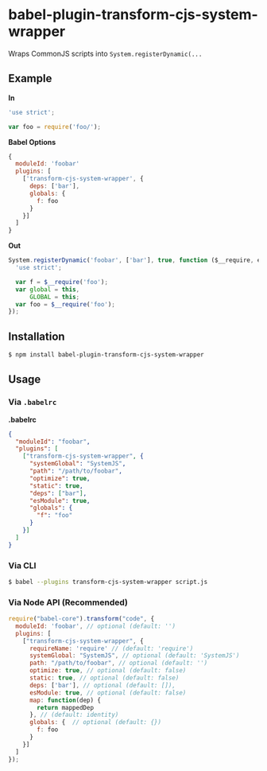# babel-plugin-transform-cjs-system-wrapper

Wraps CommonJS scripts into `System.registerDynamic(...`

## Example

**In**

```js
'use strict';

var foo = require('foo/');
```

**Babel Options**
```js
{
  moduleId: 'foobar'
  plugins: [
    ['transform-cjs-system-wrapper', {
      deps: ['bar'],
      globals: {
        f: foo
      }
    }]
  ]
}
```

**Out**

```js
System.registerDynamic('foobar', ['bar'], true, function ($__require, exports, module) {
  'use strict';

  var f = $__require('foo');
  var global = this,
      GLOBAL = this;
  var foo = $__require('foo');
});
```

## Installation

```sh
$ npm install babel-plugin-transform-cjs-system-wrapper
```

## Usage

### Via `.babelrc`

**.babelrc**

```json
{
  "moduleId": "foobar",
  "plugins": [
    ["transform-cjs-system-wrapper", {
      "systemGlobal": "SystemJS",
      "path": "/path/to/foobar",
      "optimize": true,
      "static": true,
      "deps": ["bar"],
      "esModule": true,
      "globals": {
        "f": "foo"
      }
    }]
  ]
}
```

### Via CLI

```sh
$ babel --plugins transform-cjs-system-wrapper script.js
```

### Via Node API (Recommended)

```javascript
require("babel-core").transform("code", {
  moduleId: 'foobar', // optional (default: '')
  plugins: [
    ["transform-cjs-system-wrapper", {
      requireName: 'require' // (default: 'require')
      systemGlobal: "SystemJS", // optional (default: 'SystemJS')
      path: "/path/to/foobar", // optional (default: '')
      optimize: true, // optional (default: false)
      static: true, // optional (default: false)
      deps: ['bar'], // optional (default: []),
      esModule: true, // optional (default: false)
      map: function(dep) {
        return mappedDep
      }, // (default: identity)
      globals: {  // optional (default: {})
        f: foo
      }
    }]
  ]
});
```

